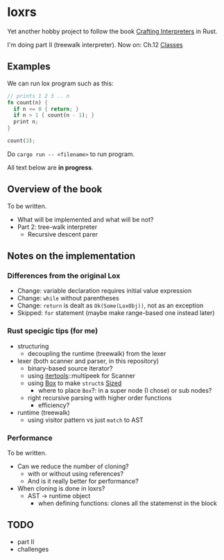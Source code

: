 # loxrs

Yet another hobby project to follow the book [Crafting Interpreters](http://www.craftinginterpreters.com/) in Rust.

I'm doing part II (treewalk interpreter). Now on: Ch.12 [Classes](https://craftinginterpreters.com/classes.html)

## Examples

We can run lox program such as this:

```rust
// prints 1 2 3 .. n
fn count(n) {
  if n <= 0 { return; }
  if n > 1 { count(n - 1); }
  print n;
}

count(3);
```

Do `cargo run -- <filename>` to run program.

All text below are **in progress**.

## Overview of the book

To be written.

- What will be implemented and what will be not? 
- Part 2: tree-walk interpreter 
    - Recursive descent parer 

## Notes on the implementation

### Differences from the original Lox

- Change: variable declaration requires initial value expression 
- Change: `while` without parentheses 
- Change: `return` is dealt as `Ok(Some(LoxObj))`, not as an exception 
- Skipped: `for` statement (maybe make range-based one instead later) 

### Rust specigic tips (for me)

- structuring 
    - decoupling the runtime (treewalk) from the lexer 
- lexer (both scanner and parser, in this repository) 
    - binary-based source iterator? 
    - using [itertools](https://docs.rs/itertools/0.8.0/itertools/)::multipeek for Scanner 
    - using [Box](https://doc.rust-lang.org/std/boxed/struct.Box.html) to make `struct`s [Sized](https://doc.rust-lang.org/std/marker/trait.Sized.html) 
        - where to place `Box`?: in a super node (I chose) or sub nodes? 
    - right recursive parsing with higher order functions 
        - efficiency? 
- runtime (treewalk) 
    - using visitor pattern vs just `match` to AST 

### Performance

To be written.

- Can we reduce the number of cloning? 
    - with or without using references? 
    - And is it really better for performance? 
- When cloning is done in loxrs? 
    - AST -> runtime object 
        - when defining functions: clones all the statemenst in the block 

## TODO

- part II 
- challenges 


